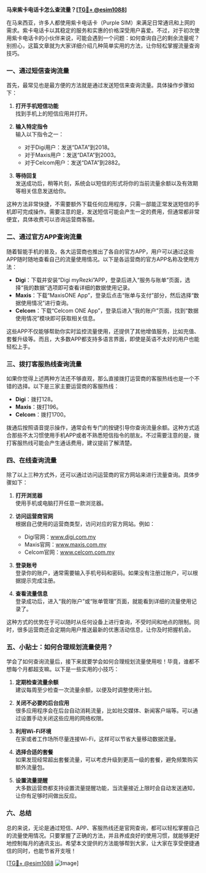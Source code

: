 **马来紫卡电话卡怎么查流量？[[TG💪+ @esim1088](https://t.me/s/esim1088)]**

在马来西亚，许多人都使用紫卡电话卡（Purple SIM）来满足日常通讯和上网的需求。紫卡电话卡以其稳定的服务和实惠的价格深受用户喜爱。不过，对于初次使用紫卡电话卡的小伙伴来说，可能会遇到一个问题：如何查询自己的剩余流量呢？别担心，这篇文章就为大家详细介绍几种简单实用的方法，让你轻松掌握流量查询技巧。

### 一、通过短信查询流量

首先，最常见也是最方便的方法就是通过发送短信来查询流量。具体操作步骤如下：

1. **打开手机短信功能**  
   找到手机上的短信应用并打开。

2. **输入特定指令**  
   输入以下指令之一：
   - 对于Digi用户：发送“DATA”到2018。
   - 对于Maxis用户：发送“DATA”到2003。
   - 对于Celcom用户：发送“DATA”到2882。

3. **等待回复**  
   发送成功后，稍等片刻，系统会以短信的形式将你的当前流量余额以及有效期等相关信息发送给你。

这种方法非常快捷，不需要额外下载任何应用程序，只需一部能正常发送短信的手机即可完成操作。需要注意的是，发送短信可能会产生一定的费用，但通常都非常便宜，具体收费可以咨询运营商客服。

### 二、通过官方APP查询流量

随着智能手机的普及，各大运营商也推出了各自的官方APP，用户可以通过这些APP随时随地查看自己的流量使用情况。以下是各运营商的官方APP名称及使用方法：

- **Digi**：下载并安装“Digi myRezki”APP，登录后进入“服务与账单”页面，选择“我的数据”选项即可查看详细的数据使用记录。
- **Maxis**：下载“MaxisONE App”，登录后点击“账单与支付”部分，然后选择“数据使用情况”进行查询。
- **Celcom**：下载“Celcom ONE App”，登录后进入“我的账户”页面，找到“数据使用情况”模块即可获取相关信息。

这些APP不仅能够帮助你实时监控流量使用，还提供了其他增值服务，比如充值、套餐升级等。而且，大多数APP都支持多语言界面，即使是英语不太好的用户也能轻松上手。

### 三、拨打客服热线查询流量

如果你觉得上述两种方法还不够直观，那么直接拨打运营商的客服热线也是一个不错的选择。以下是三家主要运营商的客服热线：

- **Digi**：拨打128。
- **Maxis**：拨打196。
- **Celcom**：拨打1700。

拨通后按照语音提示操作，通常会有专门的按键引导你查询流量余额。这种方式适合那些不太习惯使用手机APP或者不熟悉短信指令的朋友。不过需要注意的是，拨打客服热线可能会产生通话费用，建议提前了解清楚。

### 四、在线查询流量

除了以上三种方式外，还可以通过访问运营商的官方网站来进行流量查询。具体步骤如下：

1. **打开浏览器**  
   使用手机或电脑打开任意一款浏览器。

2. **访问运营商官网**  
   根据自己使用的运营商类型，访问对应的官方网站。例如：
   - Digi官网：www.digi.com.my
   - Maxis官网：www.maxis.com.my
   - Celcom官网：www.celcom.com.my

3. **登录账号**  
   登录你的账户，通常需要输入手机号码和密码。如果没有注册过账户，可以根据提示完成注册。

4. **查看流量信息**  
   登录成功后，进入“我的账户”或“账单管理”页面，就能看到详细的流量使用记录了。

这种方式的优势在于可以随时从任何设备上进行查询，不受时间和地点的限制。同时，很多运营商还会定期向用户推送最新的优惠活动信息，让你及时把握机会。

### 五、小贴士：如何合理规划流量使用？

学会了如何查询流量后，接下来就要学会如何合理规划流量使用啦！毕竟，谁都不想每个月都超支嘛。以下是一些实用的小技巧：

1. **定期检查流量余额**  
   建议每周至少检查一次流量余额，以便及时调整使用计划。

2. **关闭不必要的后台应用**  
   很多应用程序会在后台自动消耗流量，比如社交媒体、新闻客户端等。可以通过设置手动关闭这些应用的网络权限。

3. **利用Wi-Fi环境**  
   在家或者工作场所尽量连接Wi-Fi，这样可以节省大量移动数据流量。

4. **选择合适的套餐**  
   如果发现经常超出套餐流量，可以考虑升级到更高一级的套餐，避免频繁购买额外流量包。

5. **设置流量提醒**  
   大多数运营商都支持设置流量提醒功能，当流量接近上限时会自动发送通知，让你有足够时间做出反应。

### 六、总结

总的来说，无论是通过短信、APP、客服热线还是官网查询，都可以轻松掌握自己的流量使用情况。只要掌握了正确的方法，并且养成良好的使用习惯，就能够更好地控制每月的通讯支出。希望本文提供的方法能够帮到大家，让大家在享受便捷通信的同时，也能节省开支哦！

[[TG💪+ @esim1088](https://t.me/s/esim1088) ![Image](https://i.postimg.cc/4NQfJmqS/Snipaste-2025-05-13-00-14-12.png)]